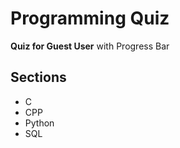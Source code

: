 # Programming Quiz



**Quiz for Guest User** with Progress Bar

## Sections
- C
- CPP
- Python
- SQL




